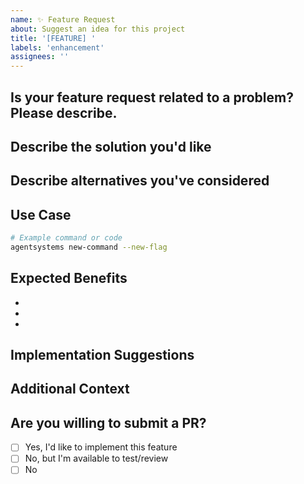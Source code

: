 ```yaml
---
name: ✨ Feature Request
about: Suggest an idea for this project
title: '[FEATURE] '
labels: 'enhancement'
assignees: ''
---
```


## Is your feature request related to a problem? Please describe.
<!-- A clear and concise description of what the problem is. Ex. I'm always frustrated when [...] -->

## Describe the solution you'd like
<!-- A clear and concise description of what you want to happen -->

## Describe alternatives you've considered
<!-- A clear and concise description of any alternative solutions or features you've considered -->

## Use Case
<!-- Provide a concrete example of how this feature would be used -->
```bash
# Example command or code
agentsystems new-command --new-flag
```

## Expected Benefits
<!-- What value does this feature bring to users? -->
-
-
-

## Implementation Suggestions
<!-- If you have ideas about how to implement this feature -->

## Additional Context
<!-- Add any other context, mockups, or screenshots about the feature request here -->

## Are you willing to submit a PR?
<!-- Check one -->
- [ ] Yes, I'd like to implement this feature
- [ ] No, but I'm available to test/review
- [ ] No
